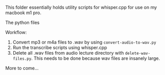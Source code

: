 This folder essentially holds utility scripts for whisper.cpp for use on my macbook m1 pro.

The python files

Workflow:

1. Convert mp3 or m4a files to .wav by using `convert-audio-to-wav.py`
2. Run the transcribe scripts using whisper.cpp
3. Delete all .wav files from audio lecture directory with `delete-wav-files.py`. This needs to be done because wav files are insanely large.

More to come...
